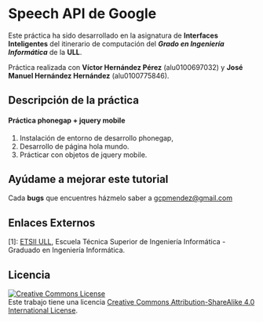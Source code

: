 
# Speech API de Google

Este práctica ha sido desarrollado en la asignatura de **Interfaces Inteligentes** del itinerario de computación del **_Grado en Ingeniería Informática_** de la **ULL**.

Práctica realizada con **Víctor Hernández Pérez** (alu0100697032) y **José Manuel Hernández Hernández** (alu0100775846).
## Descripción de la práctica

#### Práctica phonegap + jquery mobile
1. Instalación de entorno de desarrollo phonegap,   
2. Desarrollo de página hola mundo.  
3. Prácticar con objetos de jquery mobile.


## Ayúdame a mejorar este tutorial

Cada **bugs** que encuentres házmelo saber a [gcpmendez@gmail.com](mailto:gcpmendez@gmail.com)

## Enlaces Externos

  [1]: [ETSII ULL](http://www.ull.es/view/centros/etsii/Tercero_7/es), Escuela Técnica Superior de Ingeniería Informática - Graduado en Ingeniería Informática.  

## Licencia
<a rel="license"  href="http://creativecommons.org/licenses/by-sa/4.0/"><img alt="Creative Commons License" style="border-width:0" src="https://i.creativecommons.org/l/by-sa/4.0/88x31.png" /></a>  <br />Este trabajo tiene una licencia <a rel="license" href="http://creativecommons.org/licenses/by-sa/4.0/">Creative Commons Attribution-ShareAlike 4.0 International License</a>.
